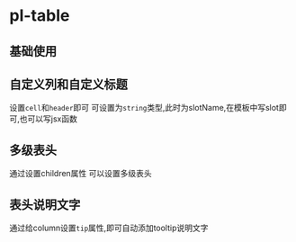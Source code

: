 # pl-table

## 基础使用

<demo-block>
<base-table></base-table>
</demo-block>

## 自定义列和自定义标题

设置`cell`和`header`即可 可设置为`string`类型,此时为slotName,在模板中写slot即可,也可以写jsx函数



<demo-block>
<template-column-table></template-column-table>

<template v-slot:code>

<<< @/demos/table/template-column.vue

</template>

</demo-block>

## 多级表头

通过设置children属性 可以设置多级表头

<demo-block>
<nesting-header-table></nesting-header-table>

<template v-slot:code>

<<< @/demos/table/nesting-header-table.vue

</template>

</demo-block>

## 表头说明文字

通过给column设置`tip`属性,即可自动添加tooltip说明文字

<demo-block>
<title-desc-table></title-desc-table>

<template v-slot:code>

<<< @/demos/table/nesting-header-table.vue

</template>

</demo-block>


<script setup>
import BaseTable from '../demos/table/base-table.vue';
import TemplateColumnTable from '../demos/table/template-column.vue';
import NestingHeaderTable from '../demos/table/nesting-header-table.vue';
import TitleDescTable from '../demos/table/title-desc-table.vue';
import DemoBlock from '../components/DemoBlock.vue';
</script>
